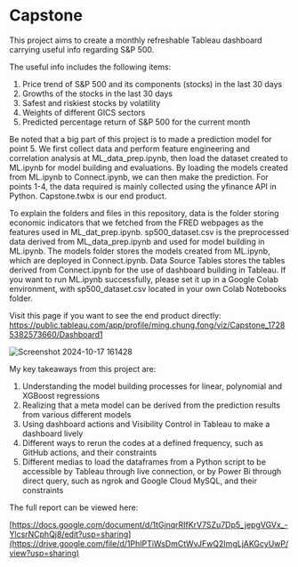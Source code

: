 # Capstone
This project aims to create a monthly refreshable Tableau dashboard carrying useful info regarding S&P 500.

The useful info includes the following items:
1. Price trend of S&P 500 and its components (stocks) in the last 30 days
2. Growths of the stocks in the last 30 days
3. Safest and riskiest stocks by volatility
4. Weights of different GICS sectors
5. Predicted percentage return of S&P 500 for the current month

Be noted that a big part of this project is to made a prediction model for point 5. We first collect data and perform feature engineering and correlation analysis at ML_data_prep.ipynb, then load the dataset created to ML.ipynb for model building and evaluations. By loading the models created from ML.ipynb to Connect.ipynb, we can then make the prediction. For points 1-4, the data required is mainly collected using the yfinance API in Python. Capstone.twbx is our end product.

To explain the folders and files in this repository, data is the folder storing economic indicators that we fetched from the FRED webpages as the features used in ML_dat_prep.ipynb. sp500_dataset.csv is the preprocessed data derived from ML_data_prep.ipynb and used for model building in ML.ipynb. The models folder stores the models created from ML.ipynb, which are deployed in Connect.ipynb. Data Source Tables stores the tables derived from Connect.ipynb for the use of dashboard building in Tableau. If you want to run ML.ipynb successfully, please set it up in a Google Colab environment, with sp500_dataset.csv located in your own Colab Notebooks folder.

Visit this page if you want to see the end product directly:
https://public.tableau.com/app/profile/ming.chung.fong/viz/Capstone_17285382573660/Dashboard1

![Screenshot 2024-10-17 161428](https://github.com/user-attachments/assets/2f84ef7b-f2b5-4dc1-9bf9-eed5434ebff2)

My key takeaways from this project are:
1. Understanding the model building processes for linear, polynomial and XGBoost regressions
2. Realizing that a meta model can be derived from the prediction results from various different models
3. Using dashboard actions and Visibility Control in Tableau to make a dashboard lively
4. Different ways to rerun the codes at a defined frequency, such as GitHub actions, and their constraints
5. Different medias to load the dataframes from a Python script to be accessible by Tableau through live connection, or by Power Bi through direct query, such as ngrok and Google Cloud MySQL, and their constraints

The full report can be viewed here:

[https://docs.google.com/document/d/1tGjnqrRIfKrV7SZu7Dp5_jepgVGVx_-YlcsrNCphQj8/edit?usp=sharing](https://drive.google.com/file/d/1PhIPTiWsDmCtWvJFwQ2ImgLjAKGcyUwP/view?usp=sharing)
